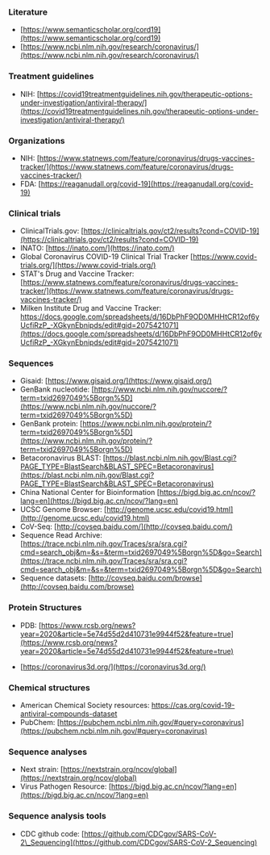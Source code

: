 
### Literature
- [https://www.semanticscholar.org/cord19](https://www.semanticscholar.org/cord19)
- [https://www.ncbi.nlm.nih.gov/research/coronavirus/](https://www.ncbi.nlm.nih.gov/research/coronavirus/)

### Treatment guidelines
- NIH:
[https://covid19treatmentguidelines.nih.gov/therapeutic-options-under-investigation/antiviral-therapy/](https://covid19treatmentguidelines.nih.gov/therapeutic-options-under-investigation/antiviral-therapy/)


### Organizations

- NIH:
  [https://www.statnews.com/feature/coronavirus/drugs-vaccines-tracker/](https://www.statnews.com/feature/coronavirus/drugs-vaccines-tracker/)
- FDA:
  [https://reaganudall.org/covid-19](https://reaganudall.org/covid-19)

### Clinical trials

- ClinicalTrials.gov:
  [https://clinicaltrials.gov/ct2/results?cond=COVID-19](https://clinicaltrials.gov/ct2/results?cond=COVID-19)
- INATO:
[https://inato.com/](https://inato.com/)
- Global Coronavirus COVID-19 Clinical Trial Tracker
[https://www.covid-trials.org/](https://www.covid-trials.org/)
- STAT's Drug and Vaccine Tracker:
  [https://www.statnews.com/feature/coronavirus/drugs-vaccines-tracker/](https://www.statnews.com/feature/coronavirus/drugs-vaccines-tracker/)
- Milken Institute Drug and Vaccine Tracker:
 https://docs.google.com/spreadsheets/d/16DbPhF9OD0MHHtCR12of6yUcfiRzP_-XGkynEbnipds/edit#gid=2075421071](https://docs.google.com/spreadsheets/d/16DbPhF9OD0MHHtCR12of6yUcfiRzP_-XGkynEbnipds/edit#gid=2075421071)
 
### Sequences
- Gisaid: [https://www.gisaid.org/](https://www.gisaid.org/)
- GenBank nucleotide: [https://www.ncbi.nlm.nih.gov/nuccore/?term=txid2697049%5Borgn%5D](https://www.ncbi.nlm.nih.gov/nuccore/?term=txid2697049%5Borgn%5D)
- GenBank protein: [https://www.ncbi.nlm.nih.gov/protein/?term=txid2697049%5Borgn%5D](https://www.ncbi.nlm.nih.gov/protein/?term=txid2697049%5Borgn%5D)
- Betacoronavirus BLAST:
[https://blast.ncbi.nlm.nih.gov/Blast.cgi?PAGE_TYPE=BlastSearch&BLAST_SPEC=Betacoronavirus](https://blast.ncbi.nlm.nih.gov/Blast.cgi?PAGE_TYPE=BlastSearch&BLAST_SPEC=Betacoronavirus)
- China National Center for Bioinformation
[https://bigd.big.ac.cn/ncov/?lang=en](https://bigd.big.ac.cn/ncov/?lang=en)
- UCSC Genome Browser:
  [http://genome.ucsc.edu/covid19.html](http://genome.ucsc.edu/covid19.html)
- CoV-Seq:
[http://covseq.baidu.com/](http://covseq.baidu.com/)
- Sequence Read Archive:
  [https://trace.ncbi.nlm.nih.gov/Traces/sra/sra.cgi?cmd=search_obj&m=&s=&term=txid2697049%5Borgn%5D&go=Search](https://trace.ncbi.nlm.nih.gov/Traces/sra/sra.cgi?cmd=search_obj&m=&s=&term=txid2697049%5Borgn%5D&go=Search)
- Sequence datasets:
  [http://covseq.baidu.com/browse](http://covseq.baidu.com/browse)

### Protein Structures
- PDB:
[https://www.rcsb.org/news?year=2020&article=5e74d55d2d410731e9944f52&feature=true](https://www.rcsb.org/news?year=2020&article=5e74d55d2d410731e9944f52&feature=true)

- [https://coronavirus3d.org/](https://coronavirus3d.org/)

### Chemical structures
- American Chemical Society resources:
  https://cas.org/covid-19-antiviral-compounds-dataset
- PubChem:
  [https://pubchem.ncbi.nlm.nih.gov/#query=coronavirus](https://pubchem.ncbi.nlm.nih.gov/#query=coronavirus)

### Sequence analyses
- Next strain:
[https://nextstrain.org/ncov/global](https://nextstrain.org/ncov/global)
- Virus Pathogen Resource:
[https://bigd.big.ac.cn/ncov/?lang=en](https://bigd.big.ac.cn/ncov/?lang=en)

### Sequence analysis tools
- CDC github code:
[https://github.com/CDCgov/SARS-CoV-2\_Sequencing](https://github.com/CDCgov/SARS-CoV-2_Sequencing)



<!--stackedit_data:
eyJoaXN0b3J5IjpbMTM4MTk1NjM0MSwtMTMwMjU1MTI3OCwxOD
M3OTg2ODI2LC03ODczOTQ5NjksLTE0MjUwNTk1NTEsMTAzNDUx
Mjk3OSwtMTAzNDM2OTk0OSwtMTM5NzYzNDcxOSwtMTM2NDM0OD
Y5NywtNDg1MzM1OTksLTExNjM5MzMxNTYsLTY4NDg5OTUwNyw3
MzA5OTgxMTZdfQ==
-->